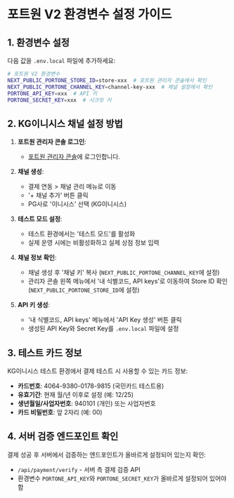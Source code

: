 # 포트원 V2 환경변수 설정 가이드

## 1. 환경변수 설정
다음 값을 `.env.local` 파일에 추가하세요:

```bash
# 포트원 V2 환경변수
NEXT_PUBLIC_PORTONE_STORE_ID=store-xxx  # 포트원 관리자 콘솔에서 확인
NEXT_PUBLIC_PORTONE_CHANNEL_KEY=channel-key-xxx  # 채널 설정에서 확인
PORTONE_API_KEY=xxx  # API 키
PORTONE_SECRET_KEY=xxx  # 시크릿 키
```

## 2. KG이니시스 채널 설정 방법

1. **포트원 관리자 콘솔 로그인**:
   - [포트원 관리자 콘솔](https://admin.portone.io)에 로그인합니다.

2. **채널 생성**:
   - 결제 연동 > 채널 관리 메뉴로 이동
   - '+ 채널 추가' 버튼 클릭
   - PG사로 '이니시스' 선택 (KG이니시스)

3. **테스트 모드 설정**:
   - 테스트 환경에서는 '테스트 모드'를 활성화
   - 실제 운영 시에는 비활성화하고 실제 상점 정보 입력

4. **채널 정보 확인**:
   - 채널 생성 후 '채널 키' 복사 (`NEXT_PUBLIC_PORTONE_CHANNEL_KEY`에 설정)
   - 관리자 콘솔 왼쪽 메뉴에서 '내 식별코드, API keys'로 이동하여 Store ID 확인 (`NEXT_PUBLIC_PORTONE_STORE_ID`에 설정)

5. **API 키 생성**:
   - '내 식별코드, API keys' 메뉴에서 'API Key 생성' 버튼 클릭
   - 생성된 API Key와 Secret Key를 `.env.local` 파일에 설정

## 3. 테스트 카드 정보

KG이니시스 테스트 환경에서 결제 테스트 시 사용할 수 있는 카드 정보:

- **카드번호**: 4064-9380-0178-9815 (국민카드 테스트용)
- **유효기간**: 현재 월/년 이후로 설정 (예: 12/25)
- **생년월일/사업자번호**: 940101 (개인) 또는 사업자번호
- **카드 비밀번호**: 앞 2자리 (예: 00)

## 4. 서버 검증 엔드포인트 확인

결제 성공 후 서버에서 검증하는 엔드포인트가 올바르게 설정되어 있는지 확인:

- `/api/payment/verify` - 서버 측 결제 검증 API
- 환경변수 `PORTONE_API_KEY`와 `PORTONE_SECRET_KEY`가 올바르게 설정되어 있어야 함
